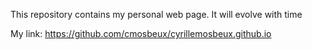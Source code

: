 This repository contains my personal web page. It will evolve with time

My link: https://github.com/cmosbeux/cyrillemosbeux.github.io
